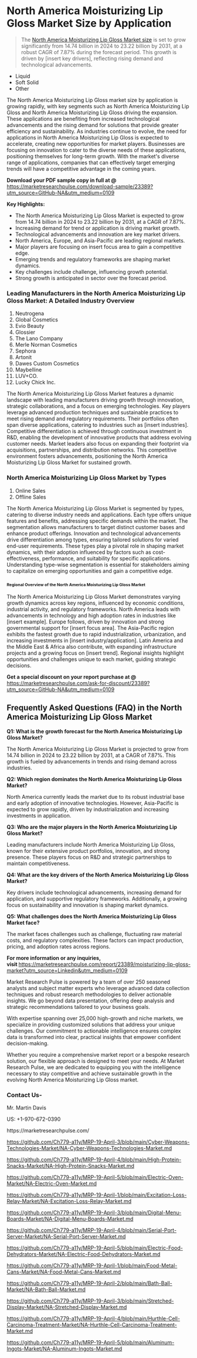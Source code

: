 <h1>North America Moisturizing Lip Gloss Market&nbsp;Size by Application</h1><blockquote><p>The <a href="https://marketresearchpulse.com/download-sample/23389?utm_source=GitHub-NA&amp;utm_medium=0109">North America Moisturizing Lip Gloss Market size</a> is set to grow significantly from 14.74 billion in 2024 to 23.22 billion by 2031, at a robust CAGR of 7.87% during the forecast period. This growth is driven by [insert key drivers], reflecting rising demand and technological advancements.</p></blockquote><ul><li>Liquid<li> Soft Solid<li> Other</li></ul><p>The North America Moisturizing Lip Gloss market size by application is growing rapidly, with key segments such as North America Moisturizing Lip Gloss and North America Moisturizing Lip Gloss driving the expansion. These applications are benefiting from increased technological advancements and the rising demand for solutions that provide greater efficiency and sustainability. As industries continue to evolve, the need for applications in North America Moisturizing Lip Gloss is expected to accelerate, creating new opportunities for market players. Businesses are focusing on innovation to cater to the diverse needs of these applications, positioning themselves for long-term growth. With the market's diverse range of applications, companies that can effectively target emerging trends will have a competitive advantage in the coming years.</p><p><strong>Download your PDF sample copy in full at @ </strong><a href="https://marketresearchpulse.com/download-sample/23389?utm_source=GitHub-NA&amp;utm_medium=0109">https://marketresearchpulse.com/download-sample/23389?utm_source=GitHub-NA&amp;utm_medium=0109</a></p><p><strong>Key Highlights: </strong></p><ul><li>The North America Moisturizing Lip Gloss Market is expected to grow from 14.74 billion in 2024 to 23.22 billion by 2031, at a CAGR of 7.87%.</li><li>Increasing demand for trend or application is driving market growth.</li><li>Technological advancements and innovation are key market drivers.</li><li>North America, Europe, and Asia-Pacific are leading regional markets.</li><li>Major players are focusing on insert focus area to gain a competitive edge.</li><li>Emerging trends and regulatory frameworks are shaping market dynamics.</li><li>Key challenges include challenge, influencing growth potential.</li><li>Strong growth is anticipated in sector over the forecast period.</li></ul><h3>Leading Manufacturers in the North America Moisturizing Lip Gloss Market: A Detailed Industry Overview</h3><ol><li>Neutrogena</li><li>Global Cosmetics</li><li>Evio Beauty</li><li>Glossier</li><li>The Lano Company</li><li>Merle Norman Cosmetics</li><li>Sephora</li><li>Artonit</li><li>Dawes Custom Cosmetics</li><li>Maybelline</li><li>LUV+CO.</li><li>Lucky Chick Inc.</li></ol><div class="flex max-w-full flex-col flex-grow"><div class="min-h-8 text-message flex w-full flex-col items-end gap-2 whitespace-normal break-words [.text-message+&amp;]:mt-5" dir="auto" data-message-author-role="assistant" data-message-id="fd8432e4-4910-450d-b182-61b7bfb0a01f" data-message-model-slug="gpt-4o"><div class="flex w-full flex-col gap-1 empty:hidden first:pt-[3px]"><div class="markdown prose w-full break-words dark:prose-invert light"><p>The North America Moisturizing Lip Gloss Market features a dynamic landscape with leading manufacturers driving growth through innovation, strategic collaborations, and a focus on emerging technologies. Key players leverage advanced production techniques and sustainable practices to meet rising demand and regulatory requirements. Their portfolios often span diverse applications, catering to industries such as [insert industries]. Competitive differentiation is achieved through continuous investment in R&amp;D, enabling the development of innovative products that address evolving customer needs. Market leaders also focus on expanding their footprint via acquisitions, partnerships, and distribution networks. This competitive environment fosters advancements, positioning the North America Moisturizing Lip Gloss Market for sustained growth.</p></div></div></div></div><h3>North America Moisturizing Lip Gloss Market by Types</h3><ol><li>Online Sales<li> Offline Sales</li></ol><div class="flex max-w-full flex-col flex-grow"><div class="min-h-8 text-message flex w-full flex-col items-end gap-2 whitespace-normal break-words [.text-message+&amp;]:mt-5" dir="auto" data-message-author-role="assistant" data-message-id="084470be-0bb7-4664-bddf-5156b4f41249" data-message-model-slug="gpt-4o-mini"><div class="flex w-full flex-col gap-1 empty:hidden first:pt-[3px]"><div class="markdown prose w-full break-words dark:prose-invert light"><p>The North America Moisturizing Lip Gloss Market is segmented by types, catering to diverse industry needs and applications. Each type offers unique features and benefits, addressing specific demands within the market. The segmentation allows manufacturers to target distinct customer bases and enhance product offerings. Innovation and technological advancements drive differentiation among types, ensuring tailored solutions for varied end-user requirements. These types play a pivotal role in shaping market dynamics, with their adoption influenced by factors such as cost-effectiveness, performance, and suitability for specific applications. Understanding type-wise segmentation is essential for stakeholders aiming to capitalize on emerging opportunities and gain a competitive edge.</p></div></div></div></div><h3><span style="font-size: 11px;">Regional Overview of the North America Moisturizing Lip Gloss Market</span></h3><div class="flex max-w-full flex-col flex-grow"><div class="min-h-8 text-message flex w-full flex-col items-end gap-2 whitespace-normal break-words [.text-message+&amp;]:mt-5" dir="auto" data-message-author-role="assistant" data-message-id="e9038762-ce64-4e30-91c9-9bd413514231" data-message-model-slug="gpt-4o-mini"><div class="flex w-full flex-col gap-1 empty:hidden first:pt-[3px]"><div class="markdown prose w-full break-words dark:prose-invert light"><p>The North America Moisturizing Lip Gloss Market demonstrates varying growth dynamics across key regions, influenced by economic conditions, industrial activity, and regulatory frameworks. North America leads with advancements in technology and high adoption rates in industries like [insert example]. Europe follows, driven by innovation and strong governmental support for [insert focus area]. The Asia-Pacific region exhibits the fastest growth due to rapid industrialization, urbanization, and increasing investments in [insert industry/application]. Latin America and the Middle East &amp; Africa also contribute, with expanding infrastructure projects and a growing focus on [insert trend]. Regional insights highlight opportunities and challenges unique to each market, guiding strategic decisions.</p></div></div></div></div><p><strong>Get a special discount on your report purchase at @ </strong><a href="https://marketresearchpulse.com/ask-for-discount/23389?utm_source=GitHub-NA&amp;utm_medium=0109">https://marketresearchpulse.com/ask-for-discount/23389?utm_source=GitHub-NA&amp;utm_medium=0109</a></p><h2>Frequently Asked Questions (FAQ) in the North America Moisturizing Lip Gloss Market</h2><p><strong>Q1: What is the growth forecast for the North America Moisturizing Lip Gloss Market?</strong></p><p>The North America Moisturizing Lip Gloss Market is projected to grow from 14.74 billion in 2024 to 23.22 billion by 2031, at a CAGR of 7.87%. This growth is fueled by advancements in trends and rising demand across industries.</p><p><strong>Q2: Which region dominates the North America Moisturizing Lip Gloss Market?</strong></p><p>North America currently leads the market due to its robust industrial base and early adoption of innovative technologies. However, Asia-Pacific is expected to grow rapidly, driven by industrialization and increasing investments in application.</p><p><strong>Q3: Who are the major players in the North America Moisturizing Lip Gloss Market?</strong></p><p>Leading manufacturers include North America Moisturizing Lip Gloss, known for their extensive product portfolios, innovation, and strong presence. These players focus on R&amp;D and strategic partnerships to maintain competitiveness.</p><p><strong>Q4: What are the key drivers of the North America Moisturizing Lip Gloss Market?</strong></p><p>Key drivers include technological advancements, increasing demand for application, and supportive regulatory frameworks. Additionally, a growing focus on sustainability and innovation is shaping market dynamics.</p><p><strong>Q5: What challenges does the North America Moisturizing Lip Gloss Market face?</strong></p><p>The market faces challenges such as challenge, fluctuating raw material costs, and regulatory complexities. These factors can impact production, pricing, and adoption rates across regions.</p><p><strong>For more information or any inquiries, visit&nbsp;</strong><a href="https://marketresearchpulse.com/report/23389/moisturizing-lip-gloss-market?utm_source=Linkedin&utm_medium=0109">https://marketresearchpulse.com/report/23389/moisturizing-lip-gloss-market?utm_source=Linkedin&utm_medium=0109</a></p><p>Market Research Pulse is powered by a team of over 250 seasoned analysts and subject matter experts who leverage advanced data collection techniques and robust research methodologies to deliver actionable insights. We go beyond data presentation, offering deep analysis and strategic recommendations tailored to your business goals.</p><p>With expertise spanning over 25,000 high-growth and niche markets, we specialize in providing customized solutions that address your unique challenges. Our commitment to actionable intelligence ensures complex data is transformed into clear, practical insights that empower confident decision-making.</p><p>Whether you require a comprehensive market report or a bespoke research solution, our flexible approach is designed to meet your needs. At Market Research Pulse, we are dedicated to equipping you with the intelligence necessary to stay competitive and achieve sustainable growth in the evolving North America Moisturizing Lip Gloss market.</p><h3><strong>Contact Us-</strong></h3><p>Mr. Martin Davis</p><p>US: +1-970-672-0390</p><p>https://marketresearchpulse.com/</p><p><a href="https://github.com/Ch779-a11y/MRP-19-April-3/blob/main/Cyber-Weapons-Technologies-Market/NA-Cyber-Weapons-Technologies-Market.md">https://github.com/Ch779-a11y/MRP-19-April-3/blob/main/Cyber-Weapons-Technologies-Market/NA-Cyber-Weapons-Technologies-Market.md</a></p><p><a href="https://github.com/Ch779-a11y/MRP-19-April-4/blob/main/High-Protein-Snacks-Market/NA-High-Protein-Snacks-Market.md">https://github.com/Ch779-a11y/MRP-19-April-4/blob/main/High-Protein-Snacks-Market/NA-High-Protein-Snacks-Market.md</a></p><p><a href="https://github.com/Ch779-a11y/MRP-19-April-5/blob/main/Electric-Oven-Market/NA-Electric-Oven-Market.md">https://github.com/Ch779-a11y/MRP-19-April-5/blob/main/Electric-Oven-Market/NA-Electric-Oven-Market.md</a></p><p><a href="https://github.com/Ch779-a11y/MRP-19-April-1/blob/main/Excitation-Loss-Relay-Market/NA-Excitation-Loss-Relay-Market.md">https://github.com/Ch779-a11y/MRP-19-April-1/blob/main/Excitation-Loss-Relay-Market/NA-Excitation-Loss-Relay-Market.md</a></p><p><a href="https://github.com/Ch779-a11y/MRP-19-April-3/blob/main/Digital-Menu-Boards-Market/NA-Digital-Menu-Boards-Market.md">https://github.com/Ch779-a11y/MRP-19-April-3/blob/main/Digital-Menu-Boards-Market/NA-Digital-Menu-Boards-Market.md</a></p><p><a href="https://github.com/Ch779-a11y/MRP-19-April-4/blob/main/Serial-Port-Server-Market/NA-Serial-Port-Server-Market.md">https://github.com/Ch779-a11y/MRP-19-April-4/blob/main/Serial-Port-Server-Market/NA-Serial-Port-Server-Market.md</a></p><p><a href="https://github.com/Ch779-a11y/MRP-19-April-5/blob/main/Electric-Food-Dehydrators-Market/NA-Electric-Food-Dehydrators-Market.md">https://github.com/Ch779-a11y/MRP-19-April-5/blob/main/Electric-Food-Dehydrators-Market/NA-Electric-Food-Dehydrators-Market.md</a></p><p><a href="https://github.com/Ch779-a11y/MRP-19-April-1/blob/main/Food-Metal-Cans-Market/NA-Food-Metal-Cans-Market.md">https://github.com/Ch779-a11y/MRP-19-April-1/blob/main/Food-Metal-Cans-Market/NA-Food-Metal-Cans-Market.md</a></p><p><a href="https://github.com/Ch779-a11y/MRP-19-April-2/blob/main/Bath-Ball-Market/NA-Bath-Ball-Market.md">https://github.com/Ch779-a11y/MRP-19-April-2/blob/main/Bath-Ball-Market/NA-Bath-Ball-Market.md</a></p><p><a href="https://github.com/Ch779-a11y/MRP-19-April-3/blob/main/Stretched-Display-Market/NA-Stretched-Display-Market.md">https://github.com/Ch779-a11y/MRP-19-April-3/blob/main/Stretched-Display-Market/NA-Stretched-Display-Market.md</a></p><p><a href="https://github.com/Ch779-a11y/MRP-19-April-4/blob/main/Hurthle-Cell-Carcinoma-Treatment-Market/NA-Hurthle-Cell-Carcinoma-Treatment-Market.md">https://github.com/Ch779-a11y/MRP-19-April-4/blob/main/Hurthle-Cell-Carcinoma-Treatment-Market/NA-Hurthle-Cell-Carcinoma-Treatment-Market.md</a></p><p><a href="https://github.com/Ch779-a11y/MRP-19-April-5/blob/main/Aluminum-Ingots-Market/NA-Aluminum-Ingots-Market.md">https://github.com/Ch779-a11y/MRP-19-April-5/blob/main/Aluminum-Ingots-Market/NA-Aluminum-Ingots-Market.md</a></p>
